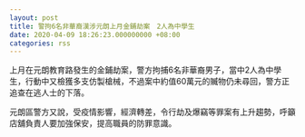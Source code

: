 ```yaml
---
layout: post
title: 警拘6名非華裔漢涉元朗上月金鋪劫案　2人為中學生
date: 2020-04-09 18:26:23.000000000 +08:00
categories: rss
---
```


上月在元朗教育路發生的金鋪劫案，警方拘捕6名非華裔男子，當中2人為中學生，行動中又檢獲多支仿製槍械，不過案中約值60萬元的贓物仍未尋回，警方正追查在逃人士的下落。

元朗區警方又說，受疫情影響，經濟轉差，令行劫及爆竊等罪案有上升趨勢，呼籲店舖負責人要加強保安，提高職員的防罪意識。
